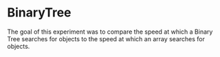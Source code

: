 # BinaryTree
The goal of this experiment was to compare the speed at which a Binary Tree searches for objects to the speed at which an array searches for objects.
